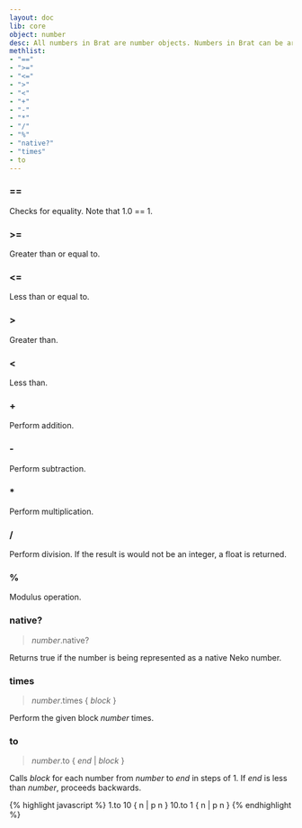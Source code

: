 ```yaml
---
layout: doc
lib: core
object: number 
desc: All numbers in Brat are number objects. Numbers in Brat can be arbitrarily large and are backed by the GNU MP Bignum library. However, integers than can fit in Neko's native 31-bit integers will use the native type for performance reasons, but will automatically convert between native and Bignum types.
methlist:
- "=="
- ">="
- "<="
- ">"
- "<"
- "+"
- "-"
- "*"
- "/"
- "%"
- "native?"
- "times"
- to
---
```


### ==

Checks for equality. Note that 1.0 == 1.

### >=

Greater than or equal to.

### <=

Less than or equal to.

### >

Greater than.

### <

Less than.

### \+

Perform addition.

### \-

Perform subtraction.

### \*

Perform multiplication.

### /

Perform division. If the result is would not be an integer, a float is returned.

### %

Modulus operation.

### native?
>_number_.native?

Returns true if the number is being represented as a native Neko number.

### times
>_number_.times { _block_ }

Perform the given block _number_ times.

### to
>_number_.to { _end_ | _block_ }

Calls _block_ for each number from _number_ to _end_ in steps of 1. If _end_ is less than _number_, proceeds backwards.

{% highlight javascript %}
1.to 10 { n | p n }
10.to 1 { n | p n }
{% endhighlight %}
